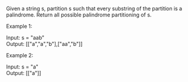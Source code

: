 Given a string s, partition s such that every substring of the partition is a palindrome. Return all possible palindrome partitioning of s.

 

Example 1:

Input: s = "aab"\
Output: [["a","a","b"],["aa","b"]]

Example 2:

Input: s = "a"\
Output: [["a"]]